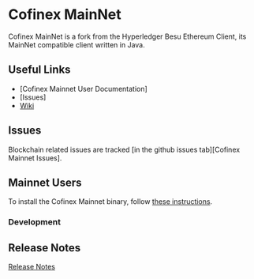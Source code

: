 # Cofinex MainNet

Cofinex MainNet is a fork from the Hyperledger Besu Ethereum Client, its MainNet compatible client written in Java.

## Useful Links

* [Cofinex Mainnet User Documentation]
* [Issues]
* [Wiki](https://wiki.hyperledger.org/display/BESU/Hyperledger+Besu)

## Issues 

Blockchain related issues are tracked [in the github issues tab][Cofinex Mainnet Issues].

## Mainnet Users

To install the Cofinex Mainnet binary, follow [these instructions](https://besu.hyperledger.org/en/stable/private-networks/).    


### Development

## Release Notes

[Release Notes](CHANGELOG.md)
